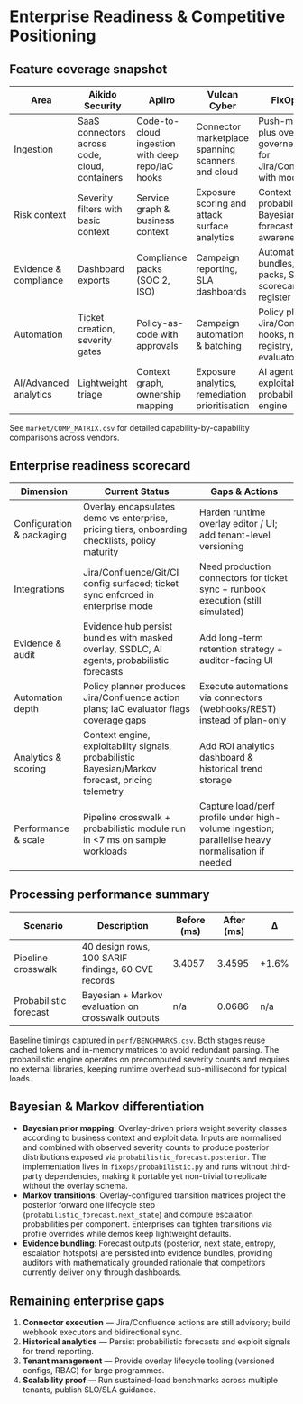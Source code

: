 # Enterprise Readiness & Competitive Positioning

## Feature coverage snapshot

| Area | Aikido Security | Apiiro | Vulcan Cyber | FixOps Delivery |
| --- | --- | --- | --- | --- |
| Ingestion | SaaS connectors across code, cloud, containers | Code-to-cloud ingestion with deep repo/IaC hooks | Connector marketplace spanning scanners and cloud | Push-model ingestion plus overlay-governed connectors for Jira/Confluence/Git/CI with module toggles | 
| Risk context | Severity filters with basic context | Service graph & business context | Exposure scoring and attack surface analytics | Context engine + probabilistic Bayesian/Markov forecast for escalation awareness |
| Evidence & compliance | Dashboard exports | Compliance packs (SOC 2, ISO) | Campaign reporting, SLA dashboards | Automated evidence bundles, compliance packs, SSDLC scorecard, AI agent register |
| Automation | Ticket creation, severity gates | Policy-as-code with approvals | Campaign automation & batching | Policy planner with Jira/Confluence hooks, module registry, IaC posture evaluator |
| AI/Advanced analytics | Lightweight triage | Context graph, ownership mapping | Exposure analytics, remediation prioritisation | AI agent advisor, exploitability signals, probabilistic forecast engine |

See `market/COMP_MATRIX.csv` for detailed capability-by-capability comparisons across vendors.

## Enterprise readiness scorecard

| Dimension | Current Status | Gaps & Actions |
| --- | --- | --- |
| Configuration & packaging | Overlay encapsulates demo vs enterprise, pricing tiers, onboarding checklists, policy maturity | Harden runtime overlay editor / UI; add tenant-level versioning |
| Integrations | Jira/Confluence/Git/CI config surfaced; ticket sync enforced in enterprise mode | Need production connectors for ticket sync + runbook execution (still simulated) |
| Evidence & audit | Evidence hub persist bundles with masked overlay, SSDLC, AI agents, probabilistic forecasts | Add long-term retention strategy + auditor-facing UI |
| Automation depth | Policy planner produces Jira/Confluence action plans; IaC evaluator flags coverage gaps | Execute automations via connectors (webhooks/REST) instead of plan-only |
| Analytics & scoring | Context engine, exploitability signals, probabilistic Bayesian/Markov forecast, pricing telemetry | Add ROI analytics dashboard & historical trend storage |
| Performance & scale | Pipeline crosswalk + probabilistic module run in <7 ms on sample workloads | Capture load/perf profile under high-volume ingestion; parallelise heavy normalisation if needed |

## Processing performance summary

| Scenario | Description | Before (ms) | After (ms) | Δ |
| --- | --- | --- | --- | --- |
| Pipeline crosswalk | 40 design rows, 100 SARIF findings, 60 CVE records | 3.4057 | 3.4595 | +1.6% |
| Probabilistic forecast | Bayesian + Markov evaluation on crosswalk outputs | n/a | 0.0686 | n/a |

Baseline timings captured in `perf/BENCHMARKS.csv`. Both stages reuse cached tokens and in-memory matrices to avoid redundant parsing. The probabilistic engine operates on precomputed severity counts and requires no external libraries, keeping runtime overhead sub-millisecond for typical loads.

## Bayesian & Markov differentiation

- **Bayesian prior mapping**: Overlay-driven priors weight severity classes according to business context and exploit data. Inputs are normalised and combined with observed severity counts to produce posterior distributions exposed via `probabilistic_forecast.posterior`. The implementation lives in `fixops/probabilistic.py` and runs without third-party dependencies, making it portable yet non-trivial to replicate without the overlay schema.
- **Markov transitions**: Overlay-configured transition matrices project the posterior forward one lifecycle step (`probabilistic_forecast.next_state`) and compute escalation probabilities per component. Enterprises can tighten transitions via profile overrides while demos keep lightweight defaults.
- **Evidence bundling**: Forecast outputs (posterior, next state, entropy, escalation hotspots) are persisted into evidence bundles, providing auditors with mathematically grounded rationale that competitors currently deliver only through dashboards.

## Remaining enterprise gaps

1. **Connector execution** — Jira/Confluence actions are still advisory; build webhook executors and bidirectional sync.
2. **Historical analytics** — Persist probabilistic forecasts and exploit signals for trend reporting.
3. **Tenant management** — Provide overlay lifecycle tooling (versioned configs, RBAC) for large programmes.
4. **Scalability proof** — Run sustained-load benchmarks across multiple tenants, publish SLO/SLA guidance.
